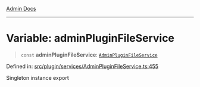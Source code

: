 [Admin Docs](/)

***

# Variable: adminPluginFileService

> `const` **adminPluginFileService**: [`AdminPluginFileService`](../classes/AdminPluginFileService.md)

Defined in: [src/plugin/services/AdminPluginFileService.ts:455](https://github.com/PalisadoesFoundation/talawa-admin/blob/main/src/plugin/services/AdminPluginFileService.ts#L455)

Singleton instance export
